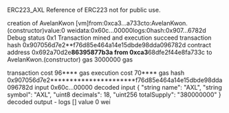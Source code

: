 ERC223_AXL
Reference of ERC223 not for public use.

creation of AvelanKwon [vm]from:0xca3...a733cto:AvelanKwon.(constructor)value:0 weidata:0x60c...00000logs:0hash:0x907...6782d Debug status 0x1 Transaction mined and execution succeed transaction hash 0x907056d7e2**f76d85e464a14e15dbde98dda096782d contract address 0x692a70d2e**********86395877b3a from 0xca3**********68dfe2f44e8fa733c to AvelanKwon.(constructor) gas 3000000 gas

transaction cost 96**** gas execution cost 70**** gas hash 0x907056d7e2**********************f76d85e464a14e15dbde98dda096782d input 0x60c...00000 decoded input { "string name": "AXL", "string symbol": "AXL", "uint8 decimals": 18, "uint256 totalSupply": "380000000" } decoded output - logs [] value 0 wei
